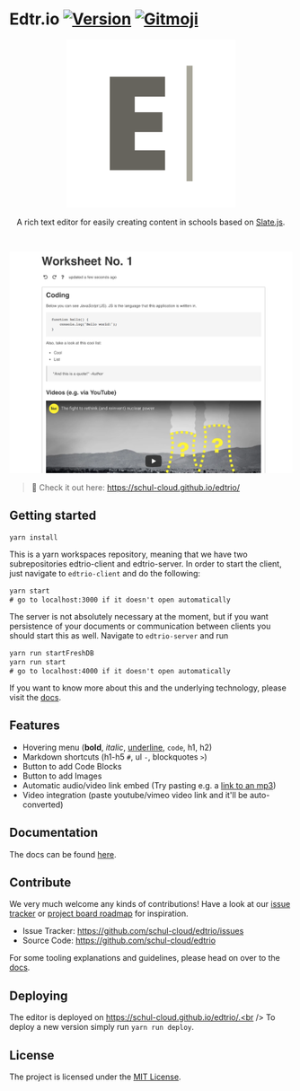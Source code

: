 # Edtr.io [![Version](https://img.shields.io/badge/version-2.2.0-black.svg?style=flat-square)](https://github.com/schul-cloud/edtrio/releases) [![Gitmoji](https://img.shields.io/badge/gitmoji-%20😜%20😍-FFDD67.svg?style=flat-square)](https://gitmoji.carloscuesta.me)

<p align="center">
  <a href="#"><img src="./public/logo.png" /></a>
</p>

<p align="center">
  A rich text editor for easily creating content in schools based on <a href="https://github.com/ianstormtaylor/slate">Slate.js</a>.
</p>
<br/>

![Screenshot of Edtr.io in action](screenshot.png "Edtr.io in action")

> :rotating_light: Check it out here: https://schul-cloud.github.io/edtrio/

## Getting started

```shell
yarn install
```

This is a yarn workspaces repository, meaning that we have two subrepositories edtrio-client and edtrio-server. In order to start the client, just navigate to `edtrio-client` and do the following:

```shell
yarn start
# go to localhost:3000 if it doesn't open automatically
```

The server is not absolutely necessary at the moment, but if you want persistence of your documents or communication between clients you should start this as well. Navigate to `edtrio-server` and run

```shell
yarn run startFreshDB
yarn run start
# go to localhost:4000 if it doesn't open automatically
```

If you want to know more about this and the underlying technology, please visit the [docs](https://edtrio-docs.netlify.com/).

## Features

- Hovering menu (**bold**, _italic_, <u>underline</u>, `code`, h1, h2)
- Markdown shortcuts (h1-h5 `#`, ul `-`, blockquotes `>`)
- Button to add Code Blocks
- Button to add Images
- Automatic audio/video link embed (Try pasting e.g. a [link to an mp3](http://www.jplayer.org/audio/mp3/TSP-01-Cro_magnon_man.mp3))
- Video integration (paste youtube/vimeo video link and it'll be auto-converted)

## Documentation

The docs can be found [here](https://edtrio-docs.netlify.com/).

## Contribute

We very much welcome any kinds of contributions! Have a look at our [issue tracker](https://github.com/schul-cloud/edtrio/issues) or [project board roadmap](https://github.com/schul-cloud/edtrio/projects/1) for inspiration.

- Issue Tracker: https://github.com/schul-cloud/edtrio/issues
- Source Code: https://github.com/schul-cloud/edtrio

For some tooling explanations and guidelines, please head on over to the [docs](https://edtrio-docs.netlify.com/).

## Deploying
The editor is deployed on https://schul-cloud.github.io/edtrio/.<br />
To deploy a new version simply run `yarn run deploy`.

## License

The project is licensed under the [MIT License](LICENSE).
